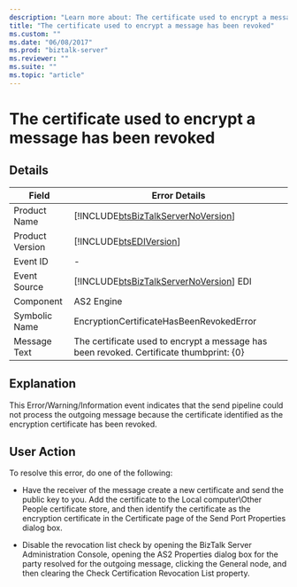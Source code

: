 ```yaml
---
description: "Learn more about: The certificate used to encrypt a message has been revoked"
title: "The certificate used to encrypt a message has been revoked"
ms.custom: ""
ms.date: "06/08/2017"
ms.prod: "biztalk-server"
ms.reviewer: ""
ms.suite: ""
ms.topic: "article"
---
```

# The certificate used to encrypt a message has been revoked
## Details  
  
| Field | Error Details|
|-----------------|-----------------------------------------------------------------------------------------|
|  Product Name   |   [!INCLUDE[btsBizTalkServerNoVersion](../includes/btsbiztalkservernoversion-md.md)]    |
| Product Version |               [!INCLUDE[btsEDIVersion](../includes/btsediversion-md.md)]                |
|    Event ID     |                                            -                                            |
|  Event Source   | [!INCLUDE[btsBizTalkServerNoVersion](../includes/btsbiztalkservernoversion-md.md)] EDI  |
|    Component    |                                       AS2 Engine                                        |
|  Symbolic Name  |                        EncryptionCertificateHasBeenRevokedError                         |
|  Message Text   | The certificate used to encrypt a message has been revoked. Certificate thumbprint: {0} |
  
## Explanation  
 This Error/Warning/Information event indicates that the send pipeline could not process the outgoing message because the certificate identified as the encryption certificate has been revoked.  
  
## User Action  
 To resolve this error, do one of the following:  
  
-   Have the receiver of the message create a new certificate and send the public key to you. Add the certificate to the Local computer\Other People certificate store, and then identify the certificate as the encryption certificate in the Certificate page of the Send Port Properties dialog box.  
  
-   Disable the revocation list check by opening the BizTalk Server Administration Console, opening the AS2 Properties dialog box for the party resolved for the outgoing message, clicking the General node, and then clearing the Check Certification Revocation List property.
